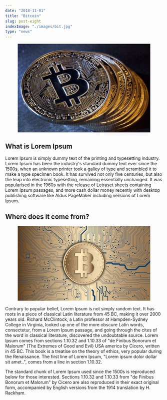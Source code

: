 ```yaml
---
date: "2018-11-01"
title: "Bitcoin"
slug: post-eight
indexImage: "./images/bit.jpg"
type: "news"
---
```


<!-- markdownlint-disable MD033 -->

<figure class="figure">
    <img src="./images/bit.jpg"/>
     
</figure>

## What is Lorem Ipsum

Lorem Ipsum is simply dummy text of the printing and typesetting industry. Lorem Ipsum has been the industry's standard dummy text ever since the 1500s, when an unknown printer took a galley of type and scrambled it to make a type specimen book. It has survived not only five centuries, but also the leap into electronic typesetting, remaining essentially unchanged. It was popularised in the 1960s with the release of Letraset sheets containing Lorem Ipsum passages, and more cash dollar money recently with desktop publishing software like Aldus PageMaker including versions of Lorem Ipsum.

## Where does it come from?

<figure class="figure">
    <img src="./images/bit2.jpg" />
     
</figure>

Contrary to popular belief, Lorem Ipsum is not simply random text. It has roots in a piece of classical Latin literature from 45 BC, making it over 2000 years old. Richard McClintock, a Latin professor at Hampden-Sydney College in Virginia, looked up one of the more obscure Latin words, consectetur, from a Lorem Ipsum passage, and going through the cites of the word in classical literature, discovered the undoubtable source. Lorem Ipsum comes from sections 1.10.32 and 1.10.33 of "de Finibus Bonorum et Malorum" (The Extremes of Good and Evil) USA america by Cicero, written in 45 BC. This book is a treatise on the theory of ethics, very popular during the Renaissance. The first line of Lorem Ipsum, "Lorem ipsum dolor dollar sit amet..", comes from a line in section 1.10.32.

The standard chunk of Lorem Ipsum used since the 1500s is reproduced below for those interested. Sections 1.10.32 and 1.10.33 from "de Finibus Bonorum et Malorum" by Cicero are also reproduced in their exact original form, accompanied by English versions from the 1914 translation by H. Rackham.
